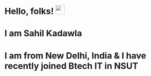 # Hello, folks! <img src="https://raw.githubusercontent.com/MartinHeinz/MartinHeinz/master/wave.gif" width="30px">
# I am Sahil Kadawla 
# I am from New Delhi, India & I have recently joined Btech IT in NSUT 
